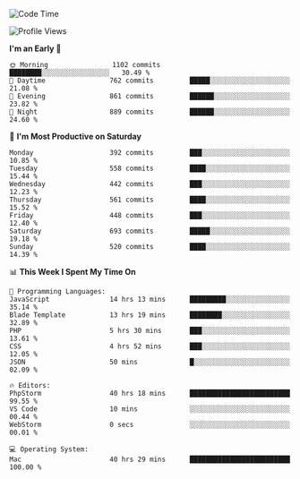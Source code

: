 <!--START_SECTION:waka-->
![Code Time](http://img.shields.io/badge/Code%20Time-2%2C362%20hrs%2044%20mins-blue)

![Profile Views](http://img.shields.io/badge/Profile%20Views-25-blue)

**I'm an Early 🐤** 

```text
🌞 Morning                1102 commits        ████████░░░░░░░░░░░░░░░░░   30.49 % 
🌆 Daytime                762 commits         █████░░░░░░░░░░░░░░░░░░░░   21.08 % 
🌃 Evening                861 commits         ██████░░░░░░░░░░░░░░░░░░░   23.82 % 
🌙 Night                  889 commits         ██████░░░░░░░░░░░░░░░░░░░   24.60 % 
```
📅 **I'm Most Productive on Saturday** 

```text
Monday                   392 commits         ███░░░░░░░░░░░░░░░░░░░░░░   10.85 % 
Tuesday                  558 commits         ████░░░░░░░░░░░░░░░░░░░░░   15.44 % 
Wednesday                442 commits         ███░░░░░░░░░░░░░░░░░░░░░░   12.23 % 
Thursday                 561 commits         ████░░░░░░░░░░░░░░░░░░░░░   15.52 % 
Friday                   448 commits         ███░░░░░░░░░░░░░░░░░░░░░░   12.40 % 
Saturday                 693 commits         █████░░░░░░░░░░░░░░░░░░░░   19.18 % 
Sunday                   520 commits         ████░░░░░░░░░░░░░░░░░░░░░   14.39 % 
```


📊 **This Week I Spent My Time On** 

```text
💬 Programming Languages: 
JavaScript               14 hrs 13 mins      █████████░░░░░░░░░░░░░░░░   35.14 % 
Blade Template           13 hrs 19 mins      ████████░░░░░░░░░░░░░░░░░   32.89 % 
PHP                      5 hrs 30 mins       ███░░░░░░░░░░░░░░░░░░░░░░   13.61 % 
CSS                      4 hrs 52 mins       ███░░░░░░░░░░░░░░░░░░░░░░   12.05 % 
JSON                     50 mins             █░░░░░░░░░░░░░░░░░░░░░░░░   02.09 % 

🔥 Editors: 
PhpStorm                 40 hrs 18 mins      █████████████████████████   99.55 % 
VS Code                  10 mins             ░░░░░░░░░░░░░░░░░░░░░░░░░   00.44 % 
WebStorm                 0 secs              ░░░░░░░░░░░░░░░░░░░░░░░░░   00.01 % 

💻 Operating System: 
Mac                      40 hrs 29 mins      █████████████████████████   100.00 % 
```


<!--END_SECTION:waka-->
